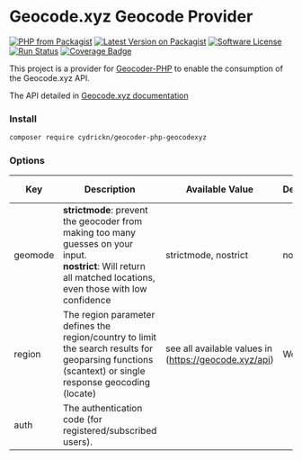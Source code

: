 # Geocode.xyz Geocode Provider

[![PHP from Packagist](https://img.shields.io/packagist/php-v/cydrickn/geocoder-php-geocodexyz.svg)](https://packagist.org/packages/cydrickn/geocoder-php-geocodexyz)
[![Latest Version on Packagist](https://img.shields.io/packagist/v/cydrickn/geocoder-php-geocodexyz.svg)](https://packagist.org/packages/cydrickn/geocoder-php-geocodexyz)
[![Software License](https://img.shields.io/packagist/l/cydrickn/geocoder-php-geocodexyz.svg)](LICENSE)
[![Run Status](https://api.shippable.com/projects/5bd06d7956f6dd0700fbb734/badge?branch=master)]()
[![Coverage Badge](https://api.shippable.com/projects/5bd06d7956f6dd0700fbb734/coverageBadge?branch=master)]()

This project is a provider for 
[Geocoder-PHP](https://github.com/geocoder-php/Geocoder) to 
enable the consumption of the Geocode.xyz API.

The API detailed in [Geocode.xyz documentation](https://geocode.xyz/api)

### Install

```bash
composer require cydrickn/geocoder-php-geocodexyz
```

### Options

|Key|Description|Available Value|Default|Customizable in Query Data|
|---|-----------|---------------|-------|--------------------------|
|geomode| **strictmode**: prevent the geocoder from making too many guesses on your input.<br/>**nostrict**: Will return all matched locations, even those with low confidence | strictmode, nostrict | nostrict | yes |
|region|The region parameter defines the region/country to limit the search results for geoparsing functions (scantext) or single response geocoding (locate)|see all available values in (https://geocode.xyz/api)|World|yes|
|auth|The authentication code (for registered/subscribed users).|||no|